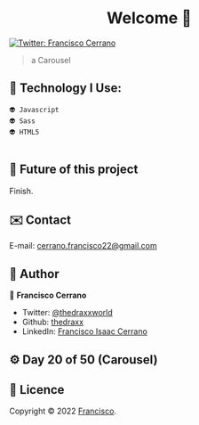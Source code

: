 <h1 align="center"> Welcome 👋</h1>
<p>
  <a href="https://twitter.com/ThedraxxWorld" target="_blank">
    <img alt="Twitter: Francisco Cerrano" src="https://img.shields.io/twitter/follow/ThedraxxWorld.svg?style=social" />
  </a>
</p>

> a Carousel</br>

## 🦁 Technology I Use: 

```
👽 Javascript
👽 Sass
👽 HTML5


```
## 🔮 Future of this project 

Finish. 

## ✉️ Contact

E-mail: cerrano.francisco22@gmail.com 

## 🤔 Author

👤 **Francisco Cerrano**

* Twitter: [@thedraxxworld](https://twitter.com/ThedraxxWorld)
* Github: [thedraxx](https://github.com/thedraxx)
* LinkedIn: [Francisco Isaac Cerrano](https://www.linkedin.com/in/cerranofrancisco/)

## ⚙️ Day 20 of 50 (Carousel)
  
## 📝 Licence

Copyright © 2022 [Francisco](https://github.com/thedraxx).<br />